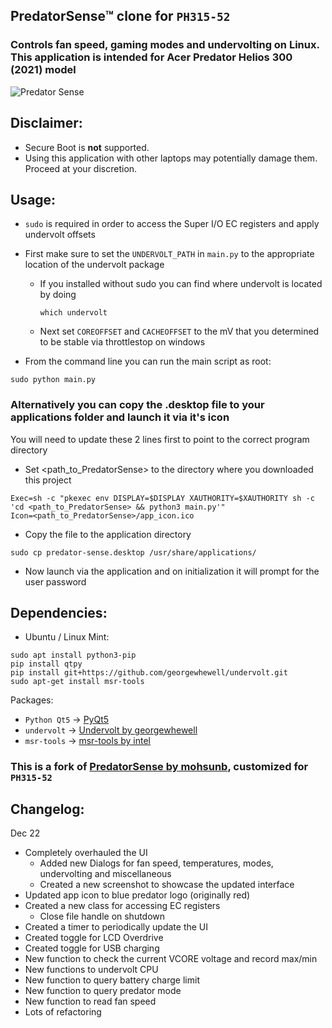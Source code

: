 ## PredatorSense™ clone for ```PH315-52```
### Controls fan speed, gaming modes and undervolting on Linux. This application is intended for Acer Predator Helios 300 (2021) model

![Predator Sense](LinuxPredatorSense.png)

## Disclaimer:
* Secure Boot is **not** supported.
* Using this application with other laptops may potentially damage them. Proceed at your discretion.

## Usage:
- ```sudo``` is required in order to access the Super I/O EC registers and apply undervolt offsets

- First make sure to set the ```UNDERVOLT_PATH``` in ```main.py``` to the appropriate location of the undervolt package
  - If you installed without sudo you can find where undervolt is located by doing
    ```
    which undervolt
    ```
  - Next set ```COREOFFSET``` and ```CACHEOFFSET``` to the mV that you determined to be stable via throttlestop on windows

 - From the command line you can run the main script as root:
```
sudo python main.py
```

### Alternatively you can copy the .desktop file to your applications folder and launch it via it's icon

You will need to update these 2 lines first to point to the correct program directory
 - Set <path_to_PredatorSense> to the directory where you downloaded this project
```
Exec=sh -c "pkexec env DISPLAY=$DISPLAY XAUTHORITY=$XAUTHORITY sh -c 'cd <path_to_PredatorSense> && python3 main.py'"
Icon=<path_to_PredatorSense>/app_icon.ico
```
 - Copy the file to the application directory

```
sudo cp predator-sense.desktop /usr/share/applications/
```
 - Now launch via the application and on initialization it will prompt for the user password

## Dependencies:
* Ubuntu / Linux Mint:
```
sudo apt install python3-pip
pip install qtpy
pip install git+https://github.com/georgewhewell/undervolt.git
sudo apt-get install msr-tools
```

Packages:
* ```Python Qt5``` -> [PyQt5](https://pypi.org/project/PyQt5/)
* ```undervolt``` -> [Undervolt by georgewhewell](https://github.com/georgewhewell/undervolt)
* ```msr-tools``` -> [msr-tools by intel](https://github.com/intel/msr-tools)

### This is a fork of [PredatorSense by mohsunb](https://github.com/mohsunb/PredatorSense), customized for ```PH315-52```

## Changelog:
Dec 22
- Completely overhauled the UI
  - Added new Dialogs for fan speed, temperatures, modes, undervolting and miscellaneous
  - Created a new screenshot to showcase the updated interface
- Updated app icon to blue predator logo (originally red)
- Created a new class for accessing EC registers
  - Close file handle on shutdown
- Created a timer to periodically update the UI
- Created toggle for LCD Overdrive
- Created toggle for USB charging
- New function to check the current VCORE voltage and record max/min
- New functions to undervolt CPU
- New function to query battery charge limit
- New function to query predator mode
- New function to read fan speed
- Lots of refactoring
